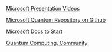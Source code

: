 [Microsoft Presentation Videos](http://aka.ms/QuantumPlaylist)

[Microsoft Quantum Repository on Github](https://github.com/Microsoft/Quantum)

[Microsoft Docs to Start](https://docs.microsoft.com/en-us/quantum/quantum-concepts-1-intro)

[Quantum Computing, Community](https://github.com/krishnakumarsekar/awesome-quantum-machine-learning/)
